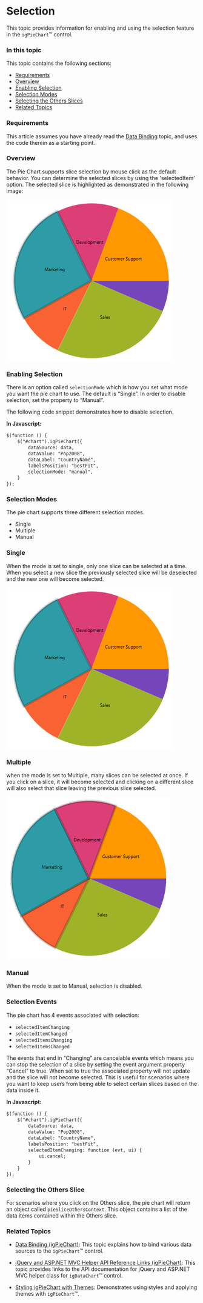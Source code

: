 ﻿<!--
|metadata|
{
    "fileName": "igpiechart-selection",
    "controlName": "igPieChart",
    "tags": ["Charting","Getting Started","How Do I"]
}
|metadata|
-->

# Selection

This topic provides information for enabling and using the selection feature in the `igPieChart`™ control. 

### In this topic

This topic contains the following sections:

-   [Requirements](#Requirements)
-   [Overview](#Overview)
-   [Enabling Selection](#EnablingSelection)
-   [Selection Modes](#SelectionModes)
-   [Selecting the Others Slices](#SelectingOthers)
-   [Related Topics](#RelatedTopics)


### <a id="Requirements"></a> Requirements

This article assumes you have already read the [Data Binding](igPieChart_DataBinding.html) topic, and uses the code therein as a starting point.

### <a id="Overview"></a> Overview

The Pie Chart supports slice selection by mouse click as the default behavior. You can determine the selected slices by using the 'selectedItem' option. The selected slice is highlighted as demonstrated in the following image:

![](images/PieChart_SingleSelection_01.png)

### <a id="EnablingSelection"></a> Enabling Selection

There is an option called `selectionMode` which is how you set what mode you want the pie chart to use.  The default is “Single”.  In order to disable selection, set the property to “Manual”.  

The following code snippet demonstrates how to disable selection.

**In Javascript:**

```
$(function () {
    $("#chart").igPieChart({
        dataSource: data, 
        dataValue: "Pop2008",
        dataLabel: "CountryName",
        labelsPosition: "bestFit",
        selectionMode: "manual",
    }
});
```

### <a id="SelectionModes"></a> Selection Modes

The pie chart supports three different selection modes.  

-  Single
-  Multiple
-  Manual

### Single

When the mode is set to single, only one slice can be selected at a time.  When you select a new slice the previously selected slice will be deselected and the new one will become selected.

![](images/PieChart_SingleSelection_01.png)

### Multiple

when the mode is set to Multiple, many slices can be selected at once.  If you click on a slice, it will become selected and clicking on a different slice will also select that slice leaving the previous slice selected.

![](images/PieChart_MultipleSelection_01.png)

### Manual 

When the mode is set to Manual, selection is disabled.

### <a id="SelectionEvents"></a> Selection Events

The pie chart has 4 events associated with selection:

- `selectedItemChanging`
- `selectedItemChanged`
- `selectedItemsChanging`
- `selectedItemsChanged`

The events that end in “Changing” are cancelable events which means you can stop the selection of a slice by setting the event argument property “Cancel” to true.  When set to true the associated property will not update and the slice will not become selected.  This is useful for scenarios where you want to keep users from being able to select certain slices based on the data inside it.

**In Javascript:**

```
$(function () {
    $("#chart").igPieChart({
        dataSource: data, 
        dataValue: "Pop2008",
        dataLabel: "CountryName",
        labelsPosition: "bestFit",
        selectedItemChanging: function (evt, ui) {
            ui.cancel;
        }
    }
});
```


### <a id="SelectingOthers"></a> Selecting the Others Slice

For scenarios where you click on the Others slice, the pie chart will return an object called `pieSliceOthersContext`.  This object contains a list of the data items contained within the Others slice.

### <a id="RelatedTopics"></a> Related Topics

- [Data Binding (igPieChart)](igPieChart-DataBinding.html): This topic explains how to bind various data sources to the `igPieChart`™ control.

- [jQuery and ASP.NET MVC Helper API Reference Links (igPieChart)](igPieChart-API-Links.html): This topic provides links to the API documentation for jQuery and ASP.NET MVC helper class for `igDataChart`™ control.

- [Styling igPieChart with Themes](igPieChart-Styling-Themes.html): Demonstrates using styles and applying themes with `igPieChart`™.